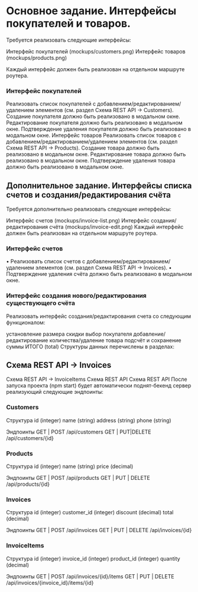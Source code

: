 # Основное задание. Интерфейсы покупателей и товаров.

Требуется реализовать следующие интерфейсы:

Интерфейс покупателей (mockups/customers.png)
Интерфейс товаров (mockups/products.png)

Каждый интерфейс должен быть реализован на отдельном маршруте роутера.

### Интерфейс покупателей
Реализовать список покупателей с добавлением/редактированием/удалением элементов (см. раздел Схема REST API -> Customers).
Создание покупателя должно быть реализовано в модальном окне.
Редактирование покупателя должно быть реализовано в модальном окне.
Подтверждение удаления покупателя должно быть реализовано в модальном окне.
Интерфейс товаров
Реализовать список товаров с добавлением/редактированием/удалением элементов (см. раздел Схема REST API -> Products).
Создание товара должно быть реализовано в модальном окне.
Редактирование товара должно быть реализовано в модальном окне.
Подтверждение удаления товара должно быть реализовано в модальном окне.

## Дополнительное задание. Интерфейсы списка счетов и создания/редактирования счёта
Требуется дополнительно реализовать следующие интерфейсы:

Интерфейс счетов (mockups/invoice-list.png)
Интерфейс создания/редактирования счёта (mockups/invoice-edit.png)
Каждый интерфейс должен быть реализован на отдельном маршруте роутера.

### Интерфейс счетов
• Реализовать список счетов с добавлением/редактированием/удалением элементов (см. раздел Схема REST API -> Invoices).
• Подтверждение удаления счёта должно быть реализовано в модальном окне.

### Интерфейс создания нового/редактирования существующего счёта
Реализовать интерфейс создания/редактирования счета со следующим функционалом:

установление размера скидки
выбор покупателя
добавление/редактирование количества/удаление товара
подсчёт и сохранение суммы ИТОГО (total)
Структуры данных перечислены в разделах:

## Схема REST API -> Invoices
Схема REST API -> InvoiceItems Схема REST API
Схема REST API
После запуска проекта (npm start) будет автоматически поднят-бекенд сервер реализующий следующие эндпоинты:

### Customers

Структура
id (integer)
name (string)
address (string)
phone (string)

Эндпоинты
GET | POST /api/customers
GET | PUT|DELETE /api/customers/{id}

### Products
Структура
id (integer)
name (string)
price (decimal)

Эндпоинты
GET | POST /api/products
GET | PUT | DELETE /api/products/{id}

### Invoices
Структура
id (integer)
customer_id (integer)
discount (decimal)
total (decimal)

Эндпоинты
GET | POST /api/invoices
GET | PUT | DELETE /api/invoices/{id}

### InvoiceItems
Структура
id (integer)
invoice_id (integer)
product_id (integer)
quantity (decimal)

Эндпоинты
GET | POST /api/invoices/{id}/items
GET | PUT | DELETE /api/invoices/{invoice_id}/items/{id}